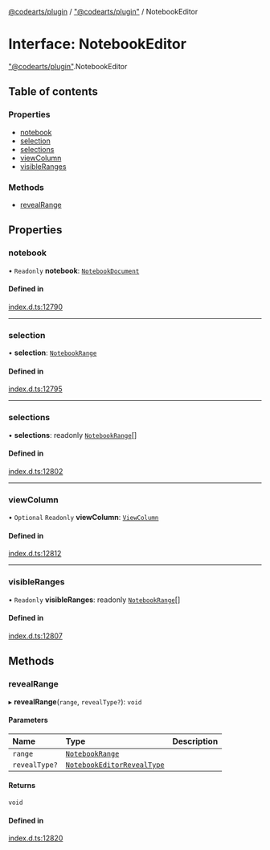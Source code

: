 [@codearts/plugin](../README.md) / ["@codearts/plugin"](../modules/_codearts_plugin_.md) / NotebookEditor

# Interface: NotebookEditor

["@codearts/plugin"](../modules/_codearts_plugin_.md).NotebookEditor

## Table of contents

### Properties

- [notebook](codearts_plugin_.NotebookEditor.md#notebook)
- [selection](codearts_plugin_.NotebookEditor.md#selection)
- [selections](codearts_plugin_.NotebookEditor.md#selections)
- [viewColumn](codearts_plugin_.NotebookEditor.md#viewcolumn)
- [visibleRanges](codearts_plugin_.NotebookEditor.md#visibleranges)

### Methods

- [revealRange](codearts_plugin_.NotebookEditor.md#revealrange)

## Properties

### notebook

• `Readonly` **notebook**: [`NotebookDocument`](codearts_plugin_.NotebookDocument.md)

#### Defined in

[index.d.ts:12790](https://github.com/huaweicloud/cloudide-plugin-api/blob/03c74e5/index.d.ts#L12790)

___

### selection

• **selection**: [`NotebookRange`](../classes/codearts_plugin_.NotebookRange.md)

#### Defined in

[index.d.ts:12795](https://github.com/huaweicloud/cloudide-plugin-api/blob/03c74e5/index.d.ts#L12795)

___

### selections

• **selections**: readonly [`NotebookRange`](../classes/codearts_plugin_.NotebookRange.md)[]

#### Defined in

[index.d.ts:12802](https://github.com/huaweicloud/cloudide-plugin-api/blob/03c74e5/index.d.ts#L12802)

___

### viewColumn

• `Optional` `Readonly` **viewColumn**: [`ViewColumn`](../enums/codearts_plugin_.ViewColumn.md)

#### Defined in

[index.d.ts:12812](https://github.com/huaweicloud/cloudide-plugin-api/blob/03c74e5/index.d.ts#L12812)

___

### visibleRanges

• `Readonly` **visibleRanges**: readonly [`NotebookRange`](../classes/codearts_plugin_.NotebookRange.md)[]

#### Defined in

[index.d.ts:12807](https://github.com/huaweicloud/cloudide-plugin-api/blob/03c74e5/index.d.ts#L12807)

## Methods

### revealRange

▸ **revealRange**(`range`, `revealType?`): `void`

#### Parameters

| Name | Type | Description |
| :------ | :------ | :------ |
| `range` | [`NotebookRange`](../classes/codearts_plugin_.NotebookRange.md) |  |
| `revealType?` | [`NotebookEditorRevealType`](../enums/codearts_plugin_.NotebookEditorRevealType.md) |  |

#### Returns

`void`

#### Defined in

[index.d.ts:12820](https://github.com/huaweicloud/cloudide-plugin-api/blob/03c74e5/index.d.ts#L12820)
